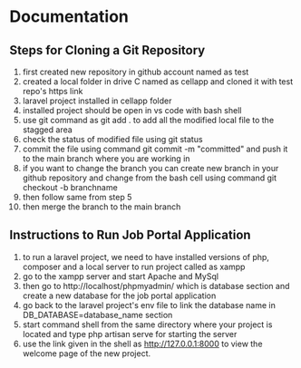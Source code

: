 # Documentation
## Steps for Cloning a Git Repository 
1. first created new repository in github account named as test
2. created a local folder in drive C named as cellapp and cloned it with test repo's https link
3. laravel project installed in cellapp folder
4. installed project should be open in vs code with bash shell
5. use git command as git add . to add all the modified local file to the stagged area
6. check the status of modified file using git status
7. commit the file using command git commit -m "committed" and push it to the main branch where you are working in
8. if you want to change the branch you can create new branch in your github repository and change from the bash cell using command git checkout -b branchname
9. then follow same from step 5 
10. then merge the branch to the main branch 


## Instructions to Run Job Portal Application
1. to run a laravel project, we need to have installed versions of php, composer and a local server to run project called as xampp 
2. go to the xampp server and start Apache and MySql
3. then go to http://localhost/phpmyadmin/ which is database section and create a new database for the job portal application
4. go back to the laravel project's env file to link the database name in DB_DATABASE=database_name section
5. start command shell from the same directory where your project is located and type php artisan serve for starting the server
6. use the link given in the shell as http://127.0.0.1:8000 to view the welcome page of the new project.


